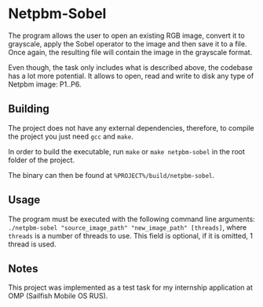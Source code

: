 # Netpbm-Sobel

The program allows the user to open an existing RGB image, 
convert it to grayscale, apply the Sobel operator to 
the image and then save it to a file. Once again, the resulting
file will contain the image in the grayscale format.

Even though, the task only includes what is described above,
the codebase has a lot more potential. It allows to open, read
and write to disk any type of Netpbm image: P1..P6.

## Building

The project does not have any external dependencies, therefore,
to compile the project you just need `gcc` and `make`.

In order to build the executable, run `make` or `make netpbm-sobel` in the
root folder of the project.

The binary can then be found at `%PROJECT%/build/netpbm-sobel`.

## Usage

The program must be executed with the following command line
arguments: `./netpbm-sobel "source_image_path" "new_image_path" [threads]`,
where `threads` is a number of threads to use. This field is optional,
if it is omitted, 1 thread is used.

## Notes

This project was implemented as a test task for my internship application
at OMP (Sailfish Mobile OS RUS).

